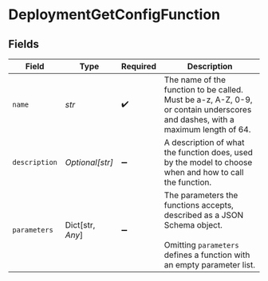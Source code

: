 # DeploymentGetConfigFunction


## Fields

| Field                                                                                                                                              | Type                                                                                                                                               | Required                                                                                                                                           | Description                                                                                                                                        |
| -------------------------------------------------------------------------------------------------------------------------------------------------- | -------------------------------------------------------------------------------------------------------------------------------------------------- | -------------------------------------------------------------------------------------------------------------------------------------------------- | -------------------------------------------------------------------------------------------------------------------------------------------------- |
| `name`                                                                                                                                             | *str*                                                                                                                                              | :heavy_check_mark:                                                                                                                                 | The name of the function to be called. Must be a-z, A-Z, 0-9, or contain underscores and dashes, with a maximum length of 64.                      |
| `description`                                                                                                                                      | *Optional[str]*                                                                                                                                    | :heavy_minus_sign:                                                                                                                                 | A description of what the function does, used by the model to choose when and how to call the function.                                            |
| `parameters`                                                                                                                                       | Dict[str, *Any*]                                                                                                                                   | :heavy_minus_sign:                                                                                                                                 | The parameters the functions accepts, described as a JSON Schema object. <br/><br/> Omitting `parameters` defines a function with an empty parameter list. |